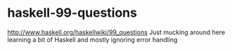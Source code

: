 haskell-99-questions
====================

http://www.haskell.org/haskellwiki/99_questions
Just mucking around here learning a bit of Haskell and mostly ignoring error handling
